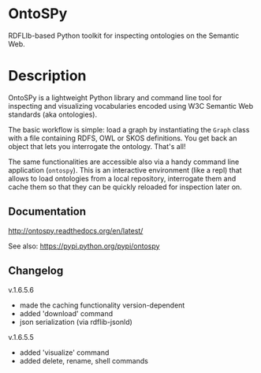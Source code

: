 OntoSPy
=======

RDFLIb-based Python toolkit for inspecting ontologies on the Semantic Web.


Description
=======

OntoSPy is a lightweight Python library and command line tool for inspecting and visualizing vocabularies encoded using W3C Semantic Web standards (aka ontologies). 

The basic workflow is simple: load a graph by instantiating the ``Graph`` class with a file containing RDFS, OWL or SKOS definitions. You get back an object that lets you interrogate the ontology. That's all!

The same functionalities are accessible also via a handy command line application (`ontospy`). This is an interactive environment (like a repl) that allows to load ontologies from a local repository, interrogate them and cache them so that they can be quickly reloaded for inspection later on. 


Documentation
---------------
http://ontospy.readthedocs.org/en/latest/

See also: https://pypi.python.org/pypi/ontospy



Changelog
---------------

v.1.6.5.6
- made the caching functionality version-dependent 
- added 'download' command
- json serialization (via rdflib-jsonld)
 

v.1.6.5.5
- added 'visualize' command
- added delete, rename, shell commands 